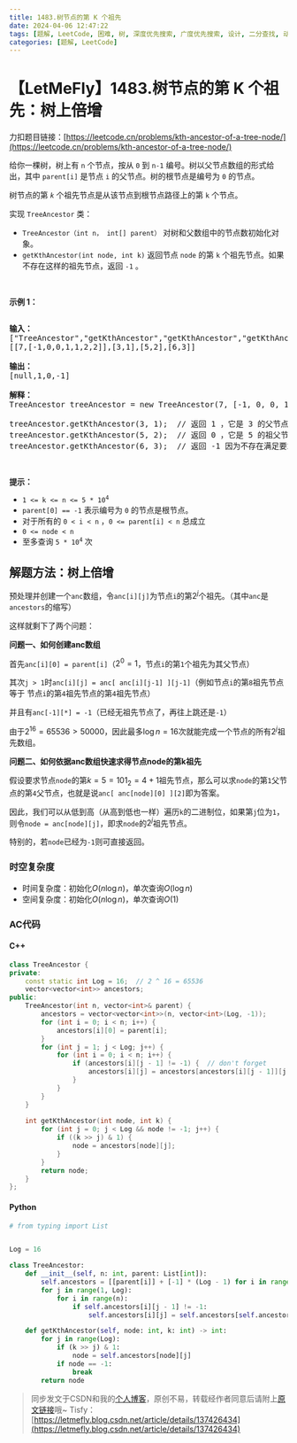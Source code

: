 ```yaml
---
title: 1483.树节点的第 K 个祖先
date: 2024-04-06 12:47:22
tags: [题解, LeetCode, 困难, 树, 深度优先搜索, 广度优先搜索, 设计, 二分查找, 动态规划]
categories: [题解, LeetCode]
---
```


# 【LetMeFly】1483.树节点的第 K 个祖先：树上倍增

力扣题目链接：[https://leetcode.cn/problems/kth-ancestor-of-a-tree-node/](https://leetcode.cn/problems/kth-ancestor-of-a-tree-node/)

<p>给你一棵树，树上有 <code>n</code> 个节点，按从 <code>0</code> 到 <code>n-1</code> 编号。树以父节点数组的形式给出，其中 <code>parent[i]</code> 是节点 <code>i</code> 的父节点。树的根节点是编号为 <code>0</code> 的节点。</p>

<p>树节点的第 <em><code>k</code> </em>个祖先节点是从该节点到根节点路径上的第 <code>k</code> 个节点。</p>

<p>实现 <code>TreeAncestor</code> 类：</p>

<ul>
	<li><code>TreeAncestor（int n， int[] parent）</code> 对树和父数组中的节点数初始化对象。</li>
	<li><code>getKthAncestor</code><code>(int node, int k)</code> 返回节点 <code>node</code> 的第 <code>k</code> 个祖先节点。如果不存在这样的祖先节点，返回 <code>-1</code>&nbsp;。</li>
</ul>

<p>&nbsp;</p>

<p><strong>示例 1：</strong></p>

<p><strong><img alt="" src="https://assets.leetcode-cn.com/aliyun-lc-upload/uploads/2020/06/14/1528_ex1.png" /></strong></p>

<pre>
<strong>输入：</strong>
["TreeAncestor","getKthAncestor","getKthAncestor","getKthAncestor"]
[[7,[-1,0,0,1,1,2,2]],[3,1],[5,2],[6,3]]

<strong>输出：</strong>
[null,1,0,-1]

<strong>解释：</strong>
TreeAncestor treeAncestor = new TreeAncestor(7, [-1, 0, 0, 1, 1, 2, 2]);

treeAncestor.getKthAncestor(3, 1);  // 返回 1 ，它是 3 的父节点
treeAncestor.getKthAncestor(5, 2);  // 返回 0 ，它是 5 的祖父节点
treeAncestor.getKthAncestor(6, 3);  // 返回 -1 因为不存在满足要求的祖先节点
</pre>

<p>&nbsp;</p>

<p><strong>提示：</strong></p>

<ul>
	<li><code>1 &lt;= k &lt;= n &lt;= 5 * 10<sup>4</sup></code></li>
	<li><code>parent[0] == -1</code> 表示编号为 <code>0</code> 的节点是根节点。</li>
	<li>对于所有的 <code>0 &lt;&nbsp;i &lt; n</code> ，<code>0 &lt;= parent[i] &lt; n</code> 总成立</li>
	<li><code>0 &lt;= node &lt; n</code></li>
	<li>至多查询&nbsp;<code>5 * 10<sup>4</sup></code> 次</li>
</ul>


    
## 解题方法：树上倍增

预处理并创建一个```anc```数组，令```anc[i][j]```为节点```i```的第$2^j$个祖先。（其中```anc```是```ancestors```的缩写）

这样就剩下了两个问题：

**问题一、如何创建anc数组**

首先```anc[i][0] = parent[i]```（$2^0=1$，节点```i```的第```1```个祖先为其父节点）

其次```j > 1```时```anc[i][j] = anc[ anc[i][j-1] ][j-1]```（例如节点```i```的第```8```祖先节点 等于 节点```i```的第```4```祖先节点的第```4```祖先节点）

并且有```anc[-1][*] = -1```（已经无祖先节点了，再往上跳还是```-1```）

由于$2^{16}=65536\gt 50000$，因此最多$\log n=16$次就能完成一个节点的所有$2^j$祖先数组。

**问题二、如何依据anc数组快速求得节点node的第k祖先**

假设要求节点```node```的第$k=5=101_2=4+1$祖先节点，那么可以求```node```的第```1```父节点的第```4```父节点，也就是说```anc[ anc[node][0] ][2]```即为答案。

因此，我们可以从低到高（从高到低也一样）遍历```k```的二进制位，如果第```j```位为```1```，则令```node = anc[node][j]```，即求```node```的$2^j$祖先节点。

特别的，若```node```已经为```-1```则可直接返回。

### 时空复杂度

+ 时间复杂度：初始化$O(n\log n)$，单次查询$O(\log n)$
+ 空间复杂度：初始化$O(n\log n)$，单次查询$O(1)$

### AC代码

#### C++

```cpp
class TreeAncestor {
private:
    const static int Log = 16;  // 2 ^ 16 = 65536
    vector<vector<int>> ancestors;
public:
    TreeAncestor(int n, vector<int>& parent) {
        ancestors = vector<vector<int>>(n, vector<int>(Log, -1));
        for (int i = 0; i < n; i++) {
            ancestors[i][0] = parent[i];
        }
        for (int j = 1; j < Log; j++) {
            for (int i = 0; i < n; i++) {
                if (ancestors[i][j - 1] != -1) {  // don't forget
                    ancestors[i][j] = ancestors[ancestors[i][j - 1]][j - 1];
                }
            }
        }
    }
    
    int getKthAncestor(int node, int k) {
        for (int j = 0; j < Log && node != -1; j++) {
            if ((k >> j) & 1) {
                node = ancestors[node][j];
            }
        }
        return node;
    }
};
```

#### Python

```python
# from typing import List


Log = 16

class TreeAncestor:
    def __init__(self, n: int, parent: List[int]):
        self.ancestors = [[parent[i]] + [-1] * (Log - 1) for i in range(n)]
        for j in range(1, Log):
            for i in range(n):
                if self.ancestors[i][j - 1] != -1:
                    self.ancestors[i][j] = self.ancestors[self.ancestors[i][j - 1]][j - 1]

    def getKthAncestor(self, node: int, k: int) -> int:
        for j in range(Log):
            if (k >> j) & 1:
                node = self.ancestors[node][j]
            if node == -1:
                break
        return node
```

> 同步发文于CSDN和我的[个人博客](https://blog.letmefly.xyz/)，原创不易，转载经作者同意后请附上[原文链接](https://blog.letmefly.xyz/2024/04/06/LeetCode%201483.%E6%A0%91%E8%8A%82%E7%82%B9%E7%9A%84%E7%AC%ACK%E4%B8%AA%E7%A5%96%E5%85%88/)哦~
> Tisfy：[https://letmefly.blog.csdn.net/article/details/137426434](https://letmefly.blog.csdn.net/article/details/137426434)
